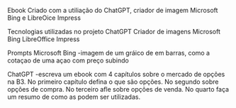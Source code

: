 Ebook Criado com a utiliação do ChatGPT, criador de imagem Microsoft Bing e LibreOice Impress

Tecnologias utilizadas no projeto
ChatGPT
Criador de imagens Microsoft Bing
LibreOffice Impress

Prompts
Microsoft Bing
-imagem de um gráico de em barras, como a cotaçao de uma açao com preço subindo

ChatGPT
-escreva um ebook com 4 capítulos sobre o mercado de opções na B3. No primeiro capítulo defina o que são opções. No segundo sobre opções de compra. No terceiro afle sobre opções de venda. No quarto faça um resumo de como as podem ser utilizadas. 
